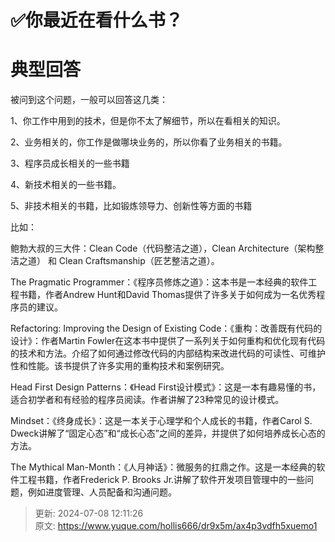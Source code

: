 # ✅你最近在看什么书？

# 典型回答


被问到这个问题，一般可以回答这几类：



1、你工作中用到的技术，但是你不太了解细节，所以在看相关的知识。



2、业务相关的，你工作是做哪块业务的，所以你看了业务相关的书籍。



3、程序员成长相关的一些书籍



4、新技术相关的一些书籍。



5、非技术相关的书籍，比如锻炼领导力、创新性等方面的书籍



比如：



鲍勃大叔的三大件：Clean Code（代码整洁之道），Clean Architecture（架构整洁之道） 和 Clean Craftsmanship（匠艺整洁之道）。



The Pragmatic Programmer：《程序员修炼之道》：这本书是一本经典的软件工程书籍，作者Andrew Hunt和David Thomas提供了许多关于如何成为一名优秀程序员的建议。



Refactoring: Improving the Design of Existing Code：《重构：改善既有代码的设计》：作者Martin Fowler在这本书中提供了一系列关于如何重构和优化现有代码的技术和方法。介绍了如何通过修改代码的内部结构来改进代码的可读性、可维护性和性能。该书提供了许多实用的重构技术和案例研究。



Head First Design Patterns：《Head First设计模式》：这是一本有趣易懂的书，适合初学者和有经验的程序员阅读。作者讲解了23种常见的设计模式。



Mindset：《终身成长》：这是一本关于心理学和个人成长的书籍，作者Carol S. Dweck讲解了“固定心态”和“成长心态”之间的差异，并提供了如何培养成长心态的方法。



The Mythical Man-Month：《人月神话》：微服务的扛鼎之作。这是一本经典的软件工程书籍，作者Frederick P. Brooks Jr.讲解了软件开发项目管理中的一些问题，例如进度管理、人员配备和沟通问题。







> 更新: 2024-07-08 12:11:26  
> 原文: <https://www.yuque.com/hollis666/dr9x5m/ax4p3vdfh5xuemo1>